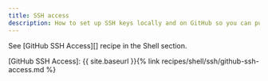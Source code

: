 ```yaml
---
title: SSH access
description: How to set up SSH keys locally and on GitHub so you can push and pull using SSH
---
```


See [GitHub SSH Access][] recipe in the Shell section.


[GitHub SSH Access]: {{ site.baseurl }}{% link recipes/shell/ssh/github-ssh-access.md %}
